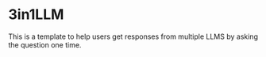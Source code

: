 # 3in1LLM
This is a template to help users get responses from multiple LLMS by asking the question one time.
